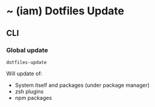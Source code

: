 #  ~ (iam) Dotfiles Update

## CLI

### Global update
`dotfiles-update`

Will update of:
* System itself and packages (under package manager)
* zsh plugins
* npm packages
